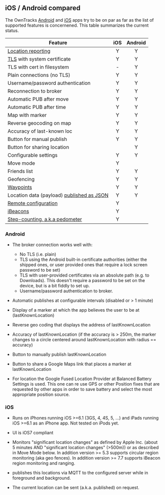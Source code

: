 ## iOS / Android compared

The OwnTracks [Android](android.md) and [iOS](ios.md) apps try to be on par as far as the list
of supported features is concernened. This table summarizes the current status.

| Feature                                   |  iOS   | Android |
| ----------------------------------------- | :----: | :-----: |
| [Location reporting](location.md)         |   Y    |   Y     |
| [TLS](tls.md) with system certificate        |   Y    |   Y     |
| TLS with cert in filesystem               |   -    |   Y     |
| Plain connections (no TLS)                |   Y    |   Y     |
| Username/password authentication          |   Y    |   Y     |
| Reconnection to broker                    |   Y    |   Y     |
| Automatic PUB after move                  |   Y    |   Y     |
| Automatic PUB after time                  |   Y    |   Y     |
| Map with marker                           |   Y    |   Y     |
| Reverse geocoding on map                  |   Y    |   Y     |
| Accuracy of last-known loc                |   Y    |   Y     |
| Button for manual publish                 |   Y    |   Y     |
| Button for sharing location               |        |   Y     |
| Configurable settings                     |   Y    |   Y     |
| Move mode                                 |   Y    |         |
| Friends list                              |   Y    |   Y     |
| Geofencing                                |   Y    |   Y     |
| [Waypoints](waypoints.md)                 |   Y    |   Y     |
| Location data (payload) [published as JSON](../tech/json.md) |   Y    |   Y     |
| [Remote configuration](remoteconfig.md)   |   Y    |         |
| [iBeacons](beacons.md)                    |   Y    |         |
| [Step-counting, a.k.a pedometer](pedometer.md)   |   Y    |         |


### Android

* The broker connection works well with:

  * No TLS (i.e. plain)
  * TLS using the Android built-in certificate authorities (either the shipped
    ones, or user provided ones that require a lock screen password to be set)
  * TLS with user-provided certificates via an absolute path (e.g. to Downloads).
    This doesn't require a password to be set on the device, but is a bit fiddly
    to set up.
  * Username/password authentication to broker.

* Automatic publishes at configurable intervals (disabled or > 1 minute)

* Display of a marker at which the app believes the user to be at
  (lastKnownLocation)

* Reverse geo coding that displays the address of lastKnownLocation

* Accuracy of lastKnownLocation (if the accuracy is > 250m, the marker
  changes to a circle centered around lastKnownLocation with radius == accuracy)

* Button to manually publish lastKnownLocation

* Button to share a Google Maps link that places a marker at lastKnownLocation

* For location the Google Fused Location Provider at Balanced Battery
  Settings is used. This one can re use GPS or other Position fixes that are
  requested by other apps in order to save battery and select the most
  appropriate position source.


### iOS

* Runs on iPhones running iOS >=6.1 (3GS, 4, 4S, 5, ...) and iPads running iOS >=6.1 as an iPhone app. Not tested on iPods yet.
* UI is iOS7 compliant

* Monitors "significant location changes" as defined by Apple Inc. (about 5 minutes AND 
  	"significant location changes" (>500m)) or as described in Move Mode below.
	In addition version >= 5.3 supports circular region monitoring (aka geo fences).
	In addition version >= 7.7 supports iBeacon region monitoring and ranging.

* publishes this locations via MQTT to the configured server while in foreground and background.

* The current location can be sent (a.k.a. published) on request.

